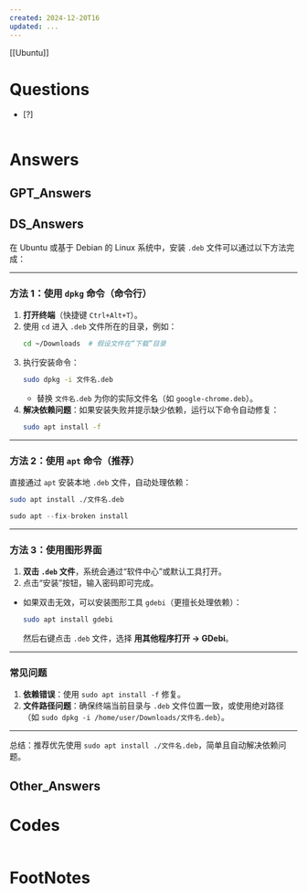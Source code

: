 ```yaml
---
created: 2024-12-20T16
updated: ...
---
```

[[Ubuntu]]

# Questions

- [?] 

```python

```

# Answers

## GPT_Answers


## DS_Answers

在 Ubuntu 或基于 Debian 的 Linux 系统中，安装 `.deb` 文件可以通过以下方法完成：

---

### **方法 1：使用 `dpkg` 命令（命令行）**
1. **打开终端**（快捷键 `Ctrl+Alt+T`）。
2. 使用 `cd` 进入 `.deb` 文件所在的目录，例如：
   ```bash
   cd ~/Downloads  # 假设文件在“下载”目录
   ```
3. 执行安装命令：
   ```bash
   sudo dpkg -i 文件名.deb
   ```
   - 替换 `文件名.deb` 为你的实际文件名（如 `google-chrome.deb`）。
4. **解决依赖问题**：如果安装失败并提示缺少依赖，运行以下命令自动修复：
   ```bash
   sudo apt install -f
   ```

---

### **方法 2：使用 `apt` 命令（推荐）**
直接通过 `apt` 安装本地 `.deb` 文件，自动处理依赖：
```bash
sudo apt install ./文件名.deb
```

```python
sudo apt --fix-broken install
```
---

### **方法 3：使用图形界面**
1. **双击 `.deb` 文件**，系统会通过“软件中心”或默认工具打开。
2. 点击“安装”按钮，输入密码即可完成。

- 如果双击无效，可以安装图形工具 `gdebi`（更擅长处理依赖）：
  ```bash
  sudo apt install gdebi
  ```
  然后右键点击 `.deb` 文件，选择 **用其他程序打开 → GDebi**。

---

### **常见问题**
1. **依赖错误**：使用 `sudo apt install -f` 修复。
2. **文件路径问题**：确保终端当前目录与 `.deb` 文件位置一致，或使用绝对路径（如 `sudo dpkg -i /home/user/Downloads/文件名.deb`）。

---

总结：推荐优先使用 `sudo apt install ./文件名.deb`，简单且自动解决依赖问题。
## Other_Answers


# Codes

```python

```


# FootNotes
